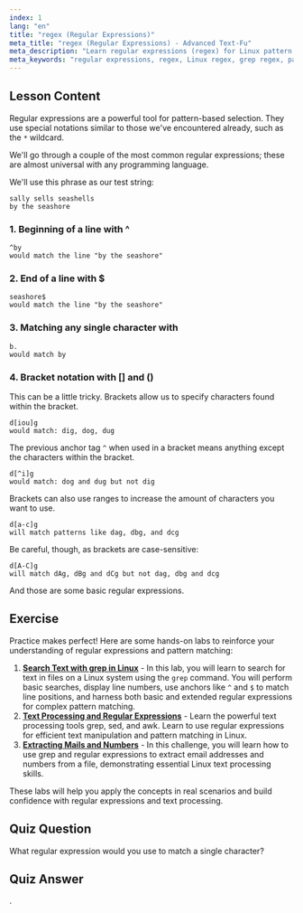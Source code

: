 ```yaml
---
index: 1
lang: "en"
title: "regex (Regular Expressions)"
meta_title: "regex (Regular Expressions) - Advanced Text-Fu"
meta_description: "Learn regular expressions (regex) for Linux pattern matching. Understand regex syntax like ^, $, ., and [] for text manipulation. Improve your grep skills!"
meta_keywords: "regular expressions, regex, Linux regex, grep regex, pattern matching, regex tutorial, Linux commands, beginner"
---
```


## Lesson Content

Regular expressions are a powerful tool for pattern-based selection. They use special notations similar to those we've encountered already, such as the `*` wildcard.

We'll go through a couple of the most common regular expressions; these are almost universal with any programming language.

We'll use this phrase as our test string:

```plaintext
sally sells seashells
by the seashore
```

### 1. Beginning of a line with ^

```plaintext
^by
would match the line "by the seashore"
```

### 2. End of a line with $

```plaintext
seashore$
would match the line "by the seashore"
```

### 3. Matching any single character with

```plaintext
b.
would match by
```

### 4. Bracket notation with [] and ()

This can be a little tricky. Brackets allow us to specify characters found within the bracket.

```plaintext
d[iou]g
would match: dig, dog, dug
```

The previous anchor tag `^` when used in a bracket means anything except the characters within the bracket.

```plaintext
d[^i]g
would match: dog and dug but not dig
```

Brackets can also use ranges to increase the amount of characters you want to use.

```plaintext
d[a-c]g
will match patterns like dag, dbg, and dcg
```

Be careful, though, as brackets are case-sensitive:

```plaintext
d[A-C]g
will match dAg, dBg and dCg but not dag, dbg and dcg
```

And those are some basic regular expressions.

## Exercise

Practice makes perfect! Here are some hands-on labs to reinforce your understanding of regular expressions and pattern matching:

1.  **[Search Text with grep in Linux](https://labex.io/labs/comptia-search-text-with-grep-in-linux-590841)** - In this lab, you will learn to search for text in files on a Linux system using the `grep` command. You will perform basic searches, display line numbers, use anchors like `^` and `$` to match line positions, and harness both basic and extended regular expressions for complex pattern matching.
2.  **[Text Processing and Regular Expressions](https://labex.io/labs/linux-text-processing-and-regular-expressions-18003)** - Learn the powerful text processing tools grep, sed, and awk. Learn to use regular expressions for efficient text manipulation and pattern matching in Linux.
3.  **[Extracting Mails and Numbers](https://labex.io/labs/linux-extracting-mails-and-numbers-17991)** - In this challenge, you will learn how to use grep and regular expressions to extract email addresses and numbers from a file, demonstrating essential Linux text processing skills.

These labs will help you apply the concepts in real scenarios and build confidence with regular expressions and text processing.

## Quiz Question

What regular expression would you use to match a single character?

## Quiz Answer

.
